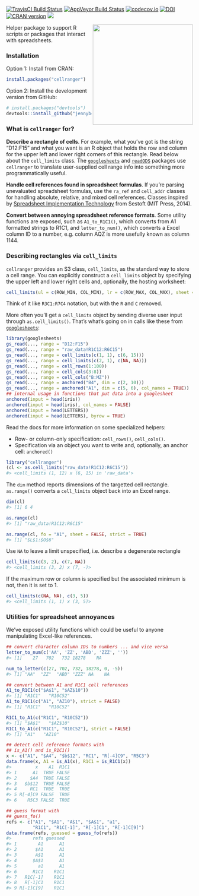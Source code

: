 
<!-- README.md is generated from README.Rmd. Please edit that file -->

[![TravisCI Build
Status](https://travis-ci.org/rsheets/cellranger.svg?branch=master)](https://travis-ci.org/rsheets/cellranger)
[![AppVeyor Build
Status](https://ci.appveyor.com/api/projects/status/github/rsheets/cellranger?branch=master&svg=true)](https://ci.appveyor.com/project/rsheets/cellranger)
[![codecov.io](https://codecov.io/github/rsheets/cellranger/coverage.svg?branch=master)](https://codecov.io/github/rsheets/cellranger?branch=master)
[![DOI](https://zenodo.org/badge/DOI/10.5281/zenodo.21970.svg)](http://dx.doi.org/10.5281/zenodo.21970)
[![CRAN
version](http://www.r-pkg.org/badges/version/cellranger)](https://cran.r-project.org/package=cellranger)
![](http://cranlogs.r-pkg.org/badges/grand-total/cellranger)

<img src="http://i.imgur.com/RJJy15I.jpg" width="270" align="right" />

Helper package to support R scripts or packages that interact with
spreadsheets.

### Installation

Option 1: Install from CRAN:

``` r
install.packages("cellranger")
```

Option 2: Install the development version from GitHub:

``` r
# install.packages("devtools")
devtools::install_github("jennybc/cellranger")
```

### What is `cellranger` for?

**Describe a rectangle of cells**. For example, what you’ve got is the
string “D12:F15” and what you want is an R object that holds the row and
column for the upper left and lower right corners of this rectangle.
Read below about the `cell_limits` class. The
[`googlesheets`](https://github.com/jennybc/googlesheets) and
[`readODS`](https://github.com/chainsawriot/readODS) packages use
`cellranger` to translate user-supplied cell range info into something
more programmatically useful.

**Handle cell references found in spreadsheet formulas**. If you’re
parsing unevaluated spreadsheet formulas, use the `ra_ref` and
`cell_addr` classes for handling absolute, relative, and mixed cell
references. Classes inspired by [Spreadsheet Implementation
Technology](https://mitpress.mit.edu/books/spreadsheet-implementation-technology)
from Sestoft (MIT Press, 2014).

**Convert between annoying spreadsheet reference formats**. Some utility
functions are exposed, such as `A1_to_R1C1()`, which converts from A1
formatted strings to R1C1, and `letter_to_num()`, which converts a Excel
column ID to a number, e.g. column AQZ is more usefully known as column
1144.

### Describing rectangles via `cell_limits`

`cellranger` provides an S3 class, `cell_limits`, as the standard way to
store a cell range. You can explicitly construct a `cell_limits` object
by specifying the upper left and lower right cells and, optionally, the
hosting
worksheet:

``` r
cell_limits(ul = c(ROW_MIN, COL_MIN), lr = c(ROW_MAX, COL_MAX), sheet = "SHEET")
```

Think of it like `R3C1:R7C4` notation, but with the `R` and `C` removed.

More often you’ll get a `cell_limits` object by sending diverse user
input through `as.cell_limits()`. That’s what’s going on in calls like
these from [`googlesheets`](https://github.com/jennybc/googlesheets):

``` r
library(googlesheets)
gs_read(..., range = "D12:F15")
gs_read(..., range = "raw_data!R1C12:R6C15")
gs_read(..., range = cell_limits(c(1, 1), c(6, 15)))
gs_read(..., range = cell_limits(c(2, 1), c(NA, NA)))
gs_read(..., range = cell_rows(1:100))
gs_read(..., range = cell_cols(3:8))
gs_read(..., range = cell_cols("B:MZ"))
gs_read(..., range = anchored("B4", dim = c(2, 10)))
gs_read(..., range = anchored("A1", dim = c(5, 6), col_names = TRUE))
## internal usage in functions that put data into a googlesheet
anchored(input = head(iris))
anchored(input = head(iris), col_names = FALSE)
anchored(input = head(LETTERS))
anchored(input = head(LETTERS), byrow = TRUE)
```

Read the docs for more information on some specialized helpers:

  - Row- or column-only specification: `cell_rows()`, `cell_cols()`.
  - Specification via an object you want to write and, optionally, an
    anchor cell: `anchored()`

<!-- end list -->

``` r
library("cellranger")
(cl <- as.cell_limits("raw_data!R1C12:R6C15"))
#> <cell_limits (1, 12) x (6, 15) in 'raw_data'>
```

The `dim` method reports dimensions of the targetted cell rectangle.
`as.range()` converts a `cell_limits` object back into an Excel range.

``` r
dim(cl)
#> [1] 6 4

as.range(cl)
#> [1] "raw_data!R1C12:R6C15"

as.range(cl, fo = "A1", sheet = FALSE, strict = TRUE)
#> [1] "$L$1:$O$6"
```

Use `NA` to leave a limit unspecified, i.e. describe a degenerate
rectangle

``` r
cell_limits(c(3, 2), c(7, NA))
#> <cell_limits (3, 2) x (7, -)>
```

If the maximum row or column is specified but the associated minimum is
not, then it is set to 1.

``` r
cell_limits(c(NA, NA), c(3, 5))
#> <cell_limits (1, 1) x (3, 5)>
```

### Utilities for spreadsheet annoyances

We’ve exposed utility functions which could be useful to anyone
manipulating Excel-like references.

``` r
## convert character column IDs to numbers ... and vice versa
letter_to_num(c('AA', 'ZZ', 'ABD', 'ZZZ', ''))
#> [1]    27   702   732 18278    NA

num_to_letter(c(27, 702, 732, 18278, 0, -5))
#> [1] "AA"  "ZZ"  "ABD" "ZZZ" NA    NA

## convert between A1 and R1C1 cell references
A1_to_R1C1(c("$A$1", "$AZ$10"))
#> [1] "R1C1"   "R10C52"
A1_to_R1C1(c("A1", "AZ10"), strict = FALSE)
#> [1] "R1C1"   "R10C52"

R1C1_to_A1(c("R1C1", "R10C52"))
#> [1] "$A$1"   "$AZ$10"
R1C1_to_A1(c("R1C1", "R10C52"), strict = FALSE)
#> [1] "A1"   "AZ10"

## detect cell reference formats with
## is_A1() and is_R1C1()
x <- c("A1", "$A4", "$b$12", "RC1", "R[-4]C9", "R5C3")
data.frame(x, A1 = is_A1(x), R1C1 = is_R1C1(x))
#>         x    A1  R1C1
#> 1      A1  TRUE FALSE
#> 2     $A4  TRUE FALSE
#> 3   $b$12  TRUE FALSE
#> 4     RC1  TRUE  TRUE
#> 5 R[-4]C9 FALSE  TRUE
#> 6    R5C3 FALSE  TRUE

## guess format with
## guess_fo()
refs <- c("A1", "$A1", "A$1", "$A$1", "a1",
          "R1C1", "R1C[-1]", "R[-1]C1", "R[-1]C[9]")
data.frame(refs, guessed = guess_fo(refs))
#>        refs guessed
#> 1        A1      A1
#> 2       $A1      A1
#> 3       A$1      A1
#> 4      $A$1      A1
#> 5        a1      A1
#> 6      R1C1    R1C1
#> 7   R1C[-1]    R1C1
#> 8   R[-1]C1    R1C1
#> 9 R[-1]C[9]    R1C1
```
